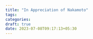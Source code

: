 ```yaml
---
title: "In Appreciation of Nakamoto"
tags:
categories: 
draft: true
date: 2023-07-08T09:17:13+05:30
---
```



